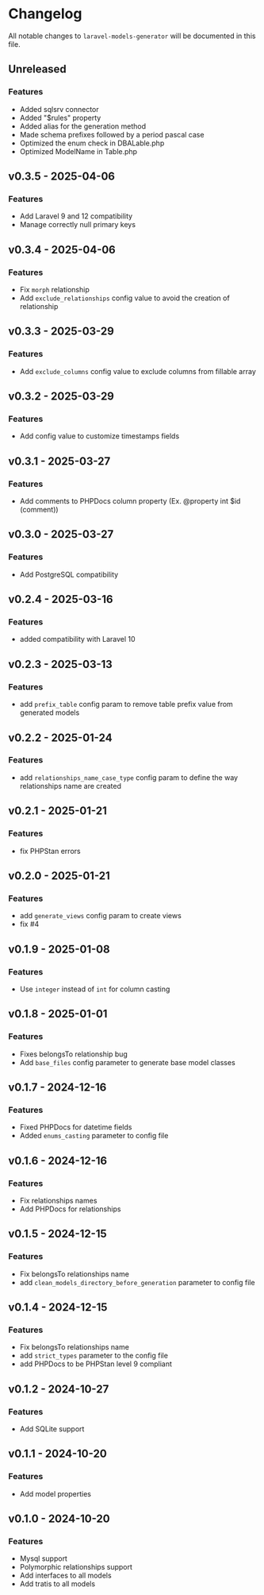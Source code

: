 # Changelog

All notable changes to `laravel-models-generator` will be documented in this file.

## Unreleased

### Features

- Added sqlsrv connector
- Added "$rules" property
- Added alias for the generation method
- Made schema prefixes followed by a period pascal case
- Optimized the enum check in DBALable.php
- Optimized ModelName in Table.php

## v0.3.5 - 2025-04-06

### Features

- Add Laravel 9 and 12 compatibility
- Manage correctly null primary keys

## v0.3.4 - 2025-04-06

### Features

- Fix `morph` relationship
- Add `exclude_relationships` config value to avoid the creation of relationship

## v0.3.3 - 2025-03-29

### Features

- Add `exclude_columns` config value to exclude columns from fillable array

## v0.3.2 - 2025-03-29

### Features

- Add config value to customize timestamps fields

## v0.3.1 - 2025-03-27

### Features

- Add comments to PHPDocs column property (Ex. @property int $id (comment))

## v0.3.0 - 2025-03-27

### Features

- Add PostgreSQL compatibility

## v0.2.4 - 2025-03-16

### Features

- added compatibility with Laravel 10

## v0.2.3 - 2025-03-13

### Features

- add `prefix_table` config param to remove table prefix value from generated models

## v0.2.2 - 2025-01-24

### Features

- add `relationships_name_case_type` config param to define the way relationships name are created

## v0.2.1 - 2025-01-21

### Features

- fix PHPStan errors

## v0.2.0 - 2025-01-21

### Features

- add `generate_views` config param to create views
- fix #4

## v0.1.9 - 2025-01-08

### Features

- Use `integer` instead of `int` for column casting

## v0.1.8 - 2025-01-01

### Features

- Fixes belongsTo relationship bug
- Add `base_files` config parameter to generate base model classes

## v0.1.7 - 2024-12-16

### Features

- Fixed PHPDocs for datetime fields
- Added `enums_casting` parameter to config file

## v0.1.6 - 2024-12-16

### Features

- Fix relationships names
- Add PHPDocs for relationships

## v0.1.5 - 2024-12-15

### Features

- Fix belongsTo relationships name
- add `clean_models_directory_before_generation` parameter to config file

## v0.1.4 - 2024-12-15

### Features

- Fix belongsTo relationships name
- add `strict_types` parameter to the config file
- add PHPDocs to be PHPStan level 9 compliant

## v0.1.2 - 2024-10-27

### Features

- Add SQLite support

## v0.1.1 - 2024-10-20

### Features

- Add model properties

## v0.1.0 - 2024-10-20

### Features

- Mysql support
- Polymorphic relationships support
- Add interfaces to all models
- Add tratis to all models
